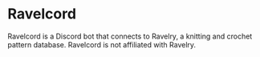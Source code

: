 # Ravelcord
Ravelcord is a Discord bot that connects to Ravelry, a knitting and crochet pattern database.
Ravelcord is not affiliated with Ravelry.